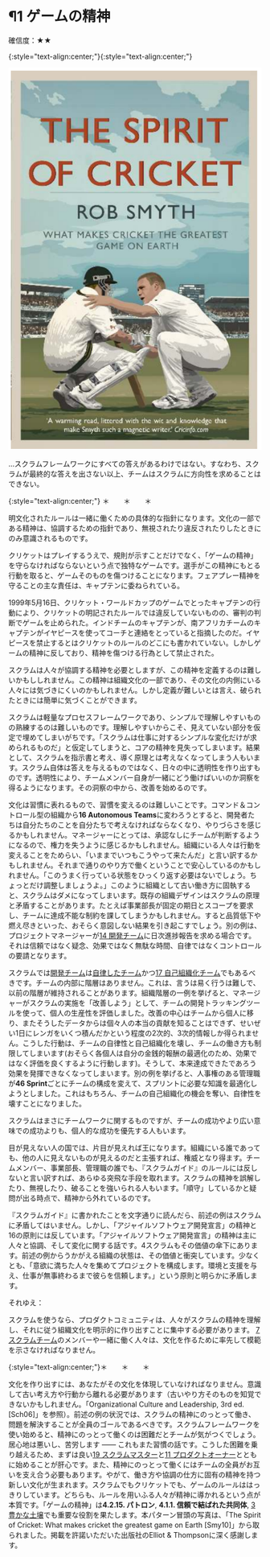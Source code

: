 # ¶1 ゲームの精神

確信度：★★

{:style="text-align:center;"}{:style="text-align:center;"}

![ch01_01_1_The_Spirit_of_the_Game1](Images/ch01_01_1_The_Spirit_of_the_Game1.png)

…スクラムフレームワークにすべての答えがあるわけではない。すなわち、スクラムが最終的な答えを出さない以上、チームはスクラムに方向性を求めることはできない。

{:style="text-align:center;"}
＊　　＊　　＊

明文化されたルールは一緒に働くための具体的な指針になります。文化の一部である精神は、協調するための指針であり、無視されたり違反されたりしたときにのみ意識されるものです。

クリケットはプレイするうえで、規則が示すことだけでなく、「ゲームの精神」を守らなければならないという点で独特なゲームです。選手がこの精神にもとる行動を取ると、ゲームそのものを傷つけることになります。フェアプレー精神を守ることの主な責任は、キャプテンに委ねられている。

1999年5月16日、クリケット・ワールドカップのゲームでとったキャプテンの行動により、クリケットの明記されたルールでは違反していないものの、審判の判断でゲームを止められた。インドチームのキャプテンが、南アフリカチームのキャプテンがイヤピースを使ってコーチと連絡をとっていると指摘したのだ。イヤピースを禁止するとはクリケットのルールのどこにも書かれていない。しかしゲームの精神に反しており、精神を傷つける行為として禁止された。

スクラムは人々が協調する精神を必要としますが、この精神を定義するのは難しいかもししれません。この精神は組織文化の一部であり、その文化の内側にいる人々には気づきにくいのかもしれません。しかし定義が難しいとは言え、破られたときには簡単に気づくことができます。

スクラムは軽量なプロセスフレームワークであり、シンプルで理解しやすいものの熟練するのは難しいものです。理解しやすいからこそ、見えていない部分を仮定で埋めてしまいがちです。「スクラムは仕事に対するシンプルな変化だけが求められるものだ」と仮定してしまうと、コアの精神を見失ってしまいます。結果として、スクラムを指示書と考え、導く原理とは考えなくなってしまう人もいます。スクラム自体は答えを与えるものではなく、日々の中に透明性を作り出すものです。透明性により、チームメンバー自身が一緒にどう働けばいいのか洞察を得るようになります。その洞察の中から、改善を始めるのです。

文化は習慣に表れるもので、習慣を変えるのは難しいことです。コマンド＆コントロール型の組織から**16 Autonomous Teams**に変わろうとすると、開発者たちは自分たちのことを自分たちで考えなければならなくなり、やりづらさを感じるかもしれません。マネージャーにとっては、承認なしにチームが判断するようになるので、権力を失うように感じるかもしれません。組織にいる人々は行動を変えることをためらい、「いままでいつもこうやって来たんだ」と言い訳するかもしれません。それまで通りのやり方で働くということで安心しているのかもしれません。「このうまく行っている状態をひっくり返す必要はないでしょう。ちょっとだけ調整しましょうよ。」このように組織として古い働き方に固執すると、スクラムはダメになってしまいます。既存の組織デザインはスクラムの原理と矛盾することがあります。たとえば事業部長が固定の期日とスコープを要求し、チームに達成不能な制約を課してしまうかもしれません。すると品質低下や燃え尽きといった、おそらく意図しない結果を引き起こすでしょう。別の例は、プロジェクトマネージャーが[14 開発チーム](ch02_14_14_Development_Team.md)に日次進捗報告を求める場合です。それは信頼ではなく疑念、効果ではなく無駄な時間、自律ではなくコントロールの要請となります。

スクラムでは[開発チーム](ch02_14_14_Development_Team.md)は[自律したチーム](ch02_16_16_Autonomous_Team.md)かつ[17 自己組織化チーム](ch02_17_17_Self_Organizing_Team.md)でもあるべきです。チームの内部に階層はありません。これは、言うは易く行うは難しで、以前の階層が維持されることがあります。組織階層の一例を挙げると、マネージャーがスクラムの実施を「改善しよう」として、チームの開発トラッキングツールを使って、個人の生産性を評価しました。改善の中心はチームから個人に移り、またそうしたデータからは個々人の本当の貢献を知ることはできず、せいぜい1日にレンガをいくつ積んだかという程度の2次的、3次的情報しか得られません。こうした行動は、チームの自律性と自己組織化を壊し、チームの働き方も制限してしまいます(おそらく各個人は自分の金銭的報酬の最適化のため、効果ではなく評価を良くするように行動します)。そうして、本来達成できたであろう効果を発揮できなくなってしまいます。別の例を挙げると、人事権のある管理職が**46 Sprint**ごとにチームの構成を変えて、スプリントに必要な知識を最適化しようとしました。これはもちろん、チームの自己組織化の機会を奪い、自律性を壊すことになりました。

スクラムはまさにチームワークに関するものですが、チームの成功やより広い意味での成功よりも、個人的な成功を優先する人もいます。

目が見えない人の国では、片目が見えれば王になります。組織にいる誰であっても、他の人に見えないものが見えるのだと主張すれば、権威となり得ます。チームメンバー、事業部長、管理職の誰でも、『スクラムガイド』のルールには反しないと言い訳すれば、あらゆる突飛な手段を取れます。スクラムの精神を誤解したり、無視したり、破ることを強いられる人もいます。「順守」しているかと疑問が出る時点で、精神から外れているのです。

『スクラムガイド』に書かれたことを文字通りに読んだら、前述の例はスクラムに矛盾してはいません。しかし、「アジャイルソフトウェア開発宣言」の精神と16の原則には反しています。「アジャイルソフトウェア開発宣言」の精神は主に人々と協調、そして変化に関する話です。4スクラムもその価値の傘下にあります。前述の例からうかがえる組織の状態は、その価値と衝突しています。少なくとも、「意欲に満ちた人々を集めてプロジェクトを構成します。環境と支援を与え、仕事が無事終わるまで彼らを信頼します。」という原則と明らかに矛盾します。

それゆえ：

スクラムを使うなら、プロダクトコミュニティは、人々がスクラムの精神を理解し、それに従う組織文化を明示的に作り出すことに集中する必要があります。
[7 スクラムチーム](ch02_07_7_Scrum_Team.md)のメンバーや一緒に働く人々は、文化を作るために率先して模範を示さなければなりません。

{:style="text-align:center;"}＊　　＊　　＊

文化を作り出すには、あなたがその文化を体現していなければなりません。意識して古い考え方や行動から離れる必要があります（古いやり方そのものを知覚できないかもしれません。「Organizational Culture and Leadership, 3rd ed. [Sch06]」を参照）。前述の例の状況では、スクラムの精神にのっとって働き、問題を解決することが全員のゴールであるべきです。スクラムフレームワークを使い始めると、精神にのっとって働くのは困難だとチームが気がつくでしょう。居心地は悪いし、苦労します ―― これもまた習慣の話です。こうした困難を乗り越えるため、まずは良い[19 スクラムマスター](ch02_20_19_ScrumMaster.md)と[11 プロダクトオーナー](ch02_11_11_Product_Owner.md)とともに始めることが肝心です。また、精神にのっとって働くにはチームの全員がお互いを支え合う必要もあります。やがて、働き方や協調の仕方に固有の精神を持つ新しい文化が生まれます。スクラムでもクリケットでも、ゲームのルールははっきりしています。どちらも、ルールを用いふる人々が精神に導かれるという点が本質です。「ゲームの精神」は**4.2.15. パトロン**, **4.1.1. 信頼で結ばれた共同体**, [3 豊かな土壌](ch02_03_3_Fertile_Soil.md)でも重要な役割を果たします。本パターン冒頭の写真は、「The Spirit of Cricket: What makes cricket the greatest game on Earth [Smy10]」から取られました。掲載を許諾いただいた出版社のElliot & Thompsonに深く感謝します。

